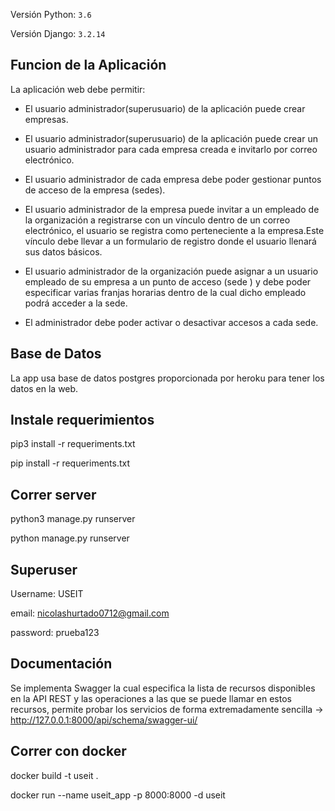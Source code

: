 Versión Python: `3.6`

Versión Django: `3.2.14`

## Funcion de la Aplicación

La aplicación web debe permitir:
-  El usuario administrador(superusuario) de la aplicación puede crear empresas.

-  El usuario administrador(superusuario) de la aplicación puede crear un usuario
administrador para cada empresa creada e invitarlo por correo electrónico.

-  El usuario administrador de cada empresa debe poder gestionar puntos de acceso de la
empresa (sedes).

-  El usuario administrador de la empresa puede invitar a un empleado de la organización a registrarse con un vínculo dentro de un correo electrónico, el usuario se registra como perteneciente a la empresa.Este vínculo debe llevar a un formulario de registro donde el usuario llenará sus datos básicos.

- El usuario administrador de la organización puede asignar a un usuario empleado de su
empresa a un punto de acceso (sede ) y debe poder especificar varias franjas horarias
dentro de la cual dicho empleado podrá acceder a la sede.

-  El administrador debe poder activar o desactivar accesos a cada sede.

## Base de Datos

La app usa base de datos postgres proporcionada por heroku para tener los datos en la web.

## Instale requerimientos

pip3 install -r requeriments.txt

pip install -r requeriments.txt

## Correr server

python3 manage.py runserver

python manage.py runserver

## Superuser

Username: USEIT

email: nicolashurtado0712@gmail.com

password: prueba123

## Documentación

Se implementa Swagger la cual especifica la lista de recursos disponibles en la API REST y las operaciones a las que se puede llamar en estos recursos,
permite probar los servicios de forma extremadamente sencilla  -> http://127.0.0.1:8000/api/schema/swagger-ui/

## Correr con docker 

docker build -t useit .

docker run --name useit_app -p 8000:8000 -d useit

